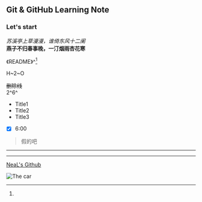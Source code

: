 ## Git & GitHub Learning Note

### Let's start

*苏溪亭上草漫漫，谁倚东风十二阑*\
**燕子不归春事晚，一汀烟雨杏花寒**

《README》^[^1]
[^1]:

H~2~O

~~删除线~~\
2^6^

- Title1
- Title2
- Title3

- [x] 6:00

>假的吧 

------
******
[NeaL's Github](https://www.github.com/NeeeeeeaL)


![The car](http://pic17.nipic.com/20111031/8166867_002049106165_2.jpg)
